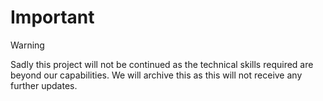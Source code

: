 # Important

> [!WARNING]
> Sadly this project will not be continued as the technical skills required are beyond our capabilities. We will archive this as this will not receive any further updates.
